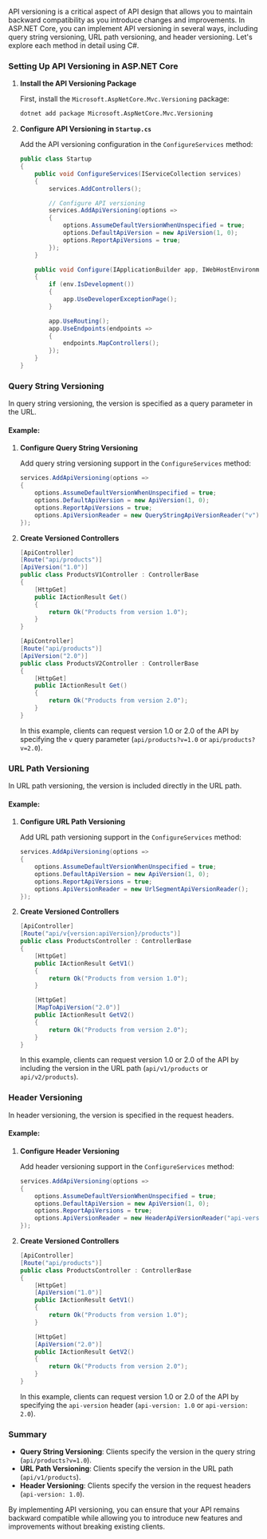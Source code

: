 API versioning is a critical aspect of API design that allows you to maintain backward compatibility as you introduce changes and improvements. In ASP.NET Core, you can implement API versioning in several ways, including query string versioning, URL path versioning, and header versioning. Let's explore each method in detail using C#.

### Setting Up API Versioning in ASP.NET Core

1. **Install the API Versioning Package**

   First, install the `Microsoft.AspNetCore.Mvc.Versioning` package:

   ```bash
   dotnet add package Microsoft.AspNetCore.Mvc.Versioning
   ```

2. **Configure API Versioning in `Startup.cs`**

   Add the API versioning configuration in the `ConfigureServices` method:

   ```csharp
   public class Startup
   {
       public void ConfigureServices(IServiceCollection services)
       {
           services.AddControllers();

           // Configure API versioning
           services.AddApiVersioning(options =>
           {
               options.AssumeDefaultVersionWhenUnspecified = true;
               options.DefaultApiVersion = new ApiVersion(1, 0);
               options.ReportApiVersions = true;
           });
       }

       public void Configure(IApplicationBuilder app, IWebHostEnvironment env)
       {
           if (env.IsDevelopment())
           {
               app.UseDeveloperExceptionPage();
           }

           app.UseRouting();
           app.UseEndpoints(endpoints =>
           {
               endpoints.MapControllers();
           });
       }
   }
   ```

### Query String Versioning

In query string versioning, the version is specified as a query parameter in the URL.

#### Example:

1. **Configure Query String Versioning**

   Add query string versioning support in the `ConfigureServices` method:

   ```csharp
   services.AddApiVersioning(options =>
   {
       options.AssumeDefaultVersionWhenUnspecified = true;
       options.DefaultApiVersion = new ApiVersion(1, 0);
       options.ReportApiVersions = true;
       options.ApiVersionReader = new QueryStringApiVersionReader("v");
   });
   ```

2. **Create Versioned Controllers**

   ```csharp
   [ApiController]
   [Route("api/products")]
   [ApiVersion("1.0")]
   public class ProductsV1Controller : ControllerBase
   {
       [HttpGet]
       public IActionResult Get()
       {
           return Ok("Products from version 1.0");
       }
   }

   [ApiController]
   [Route("api/products")]
   [ApiVersion("2.0")]
   public class ProductsV2Controller : ControllerBase
   {
       [HttpGet]
       public IActionResult Get()
       {
           return Ok("Products from version 2.0");
       }
   }
   ```

   In this example, clients can request version 1.0 or 2.0 of the API by specifying the `v` query parameter (`api/products?v=1.0` or `api/products?v=2.0`).

### URL Path Versioning

In URL path versioning, the version is included directly in the URL path.

#### Example:

1. **Configure URL Path Versioning**

   Add URL path versioning support in the `ConfigureServices` method:

   ```csharp
   services.AddApiVersioning(options =>
   {
       options.AssumeDefaultVersionWhenUnspecified = true;
       options.DefaultApiVersion = new ApiVersion(1, 0);
       options.ReportApiVersions = true;
       options.ApiVersionReader = new UrlSegmentApiVersionReader();
   });
   ```

2. **Create Versioned Controllers**

   ```csharp
   [ApiController]
   [Route("api/v{version:apiVersion}/products")]
   public class ProductsController : ControllerBase
   {
       [HttpGet]
       public IActionResult GetV1()
       {
           return Ok("Products from version 1.0");
       }

       [HttpGet]
       [MapToApiVersion("2.0")]
       public IActionResult GetV2()
       {
           return Ok("Products from version 2.0");
       }
   }
   ```

   In this example, clients can request version 1.0 or 2.0 of the API by including the version in the URL path (`api/v1/products` or `api/v2/products`).

### Header Versioning

In header versioning, the version is specified in the request headers.

#### Example:

1. **Configure Header Versioning**

   Add header versioning support in the `ConfigureServices` method:

   ```csharp
   services.AddApiVersioning(options =>
   {
       options.AssumeDefaultVersionWhenUnspecified = true;
       options.DefaultApiVersion = new ApiVersion(1, 0);
       options.ReportApiVersions = true;
       options.ApiVersionReader = new HeaderApiVersionReader("api-version");
   });
   ```

2. **Create Versioned Controllers**

   ```csharp
   [ApiController]
   [Route("api/products")]
   public class ProductsController : ControllerBase
   {
       [HttpGet]
       [ApiVersion("1.0")]
       public IActionResult GetV1()
       {
           return Ok("Products from version 1.0");
       }

       [HttpGet]
       [ApiVersion("2.0")]
       public IActionResult GetV2()
       {
           return Ok("Products from version 2.0");
       }
   }
   ```

   In this example, clients can request version 1.0 or 2.0 of the API by specifying the `api-version` header (`api-version: 1.0` or `api-version: 2.0`).

### Summary

- **Query String Versioning**: Clients specify the version in the query string (`api/products?v=1.0`).
- **URL Path Versioning**: Clients specify the version in the URL path (`api/v1/products`).
- **Header Versioning**: Clients specify the version in the request headers (`api-version: 1.0`).

By implementing API versioning, you can ensure that your API remains backward compatible while allowing you to introduce new features and improvements without breaking existing clients.
